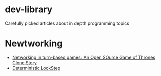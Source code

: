# dev-library
Carefully picked articles about in depth programming topics


# Newtworking 

- [Networking in turn-based games: An Open SOurce Game of Thrones Clone Story](https://longwelwind.net/blog/networking-turn-based-game/)
- [Deterministic LockStep](https://gafferongames.com/post/deterministic_lockstep/)
